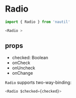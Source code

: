 # Radio

```js
import { Radio } from 'nautil'

<Radio >
```

## props

- checked: Boolean
- onCheck
- onUncheck
- onChange

`Radio` supports two-way-binding:

```js
<Radio $checked={checked}>
```